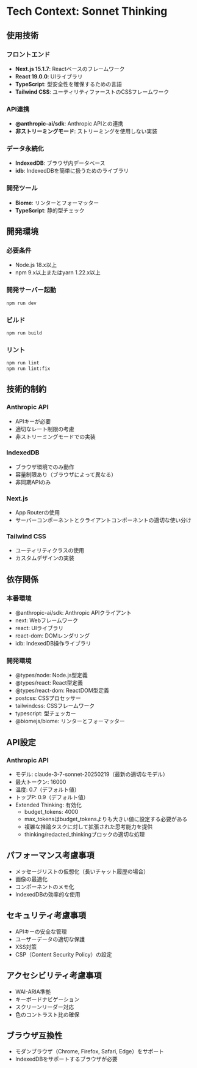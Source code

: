 # Tech Context: Sonnet Thinking

## 使用技術

### フロントエンド
- **Next.js 15.1.7**: Reactベースのフレームワーク
- **React 19.0.0**: UIライブラリ
- **TypeScript**: 型安全性を確保するための言語
- **Tailwind CSS**: ユーティリティファーストのCSSフレームワーク

### API連携
- **@anthropic-ai/sdk**: Anthropic APIとの連携
- **非ストリーミングモード**: ストリーミングを使用しない実装

### データ永続化
- **IndexedDB**: ブラウザ内データベース
- **idb**: IndexedDBを簡単に扱うためのライブラリ

### 開発ツール
- **Biome**: リンターとフォーマッター
- **TypeScript**: 静的型チェック

## 開発環境

### 必要条件
- Node.js 18.x以上
- npm 9.x以上またはyarn 1.22.x以上

### 開発サーバー起動
```bash
npm run dev
```

### ビルド
```bash
npm run build
```

### リント
```bash
npm run lint
npm run lint:fix
```

## 技術的制約

### Anthropic API
- APIキーが必要
- 適切なレート制限の考慮
- 非ストリーミングモードでの実装

### IndexedDB
- ブラウザ環境でのみ動作
- 容量制限あり（ブラウザによって異なる）
- 非同期APIのみ

### Next.js
- App Routerの使用
- サーバーコンポーネントとクライアントコンポーネントの適切な使い分け

### Tailwind CSS
- ユーティリティクラスの使用
- カスタムデザインの実装

## 依存関係

### 本番環境
- @anthropic-ai/sdk: Anthropic APIクライアント
- next: Webフレームワーク
- react: UIライブラリ
- react-dom: DOMレンダリング
- idb: IndexedDB操作ライブラリ

### 開発環境
- @types/node: Node.js型定義
- @types/react: React型定義
- @types/react-dom: ReactDOM型定義
- postcss: CSSプロセッサー
- tailwindcss: CSSフレームワーク
- typescript: 型チェッカー
- @biomejs/biome: リンターとフォーマッター

## API設定

### Anthropic API
- モデル: claude-3-7-sonnet-20250219（最新の適切なモデル）
- 最大トークン: 16000
- 温度: 0.7（デフォルト値）
- トップP: 0.9（デフォルト値）
- Extended Thinking: 有効化
  - budget_tokens: 4000
  - max_tokensはbudget_tokensよりも大きい値に設定する必要がある
  - 複雑な推論タスクに対して拡張された思考能力を提供
  - thinking/redacted_thinkingブロックの適切な処理

## パフォーマンス考慮事項
- メッセージリストの仮想化（長いチャット履歴の場合）
- 画像の最適化
- コンポーネントのメモ化
- IndexedDBの効率的な使用

## セキュリティ考慮事項
- APIキーの安全な管理
- ユーザーデータの適切な保護
- XSS対策
- CSP（Content Security Policy）の設定

## アクセシビリティ考慮事項
- WAI-ARIA準拠
- キーボードナビゲーション
- スクリーンリーダー対応
- 色のコントラスト比の確保

## ブラウザ互換性
- モダンブラウザ（Chrome, Firefox, Safari, Edge）をサポート
- IndexedDBをサポートするブラウザが必要
